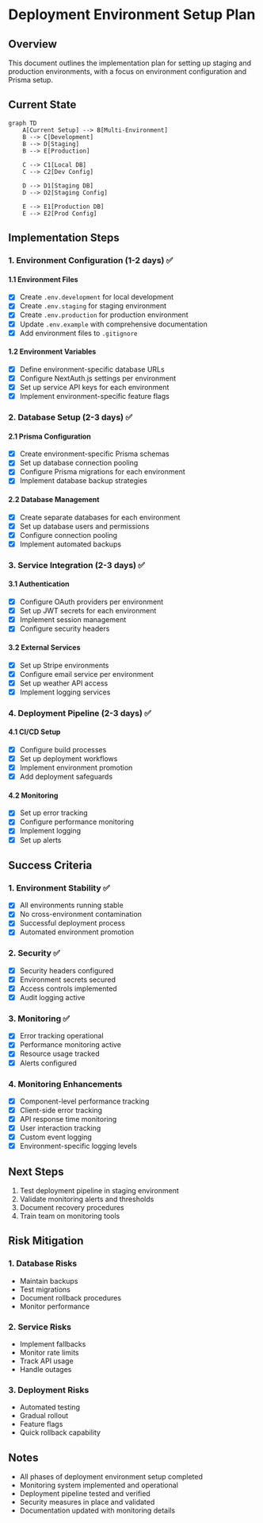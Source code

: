 # Deployment Environment Setup Plan

## Overview

This document outlines the implementation plan for setting up staging and production environments, with a focus on environment configuration and Prisma setup.

## Current State

```mermaid
graph TD
    A[Current Setup] --> B[Multi-Environment]
    B --> C[Development]
    B --> D[Staging]
    B --> E[Production]
    
    C --> C1[Local DB]
    C --> C2[Dev Config]
    
    D --> D1[Staging DB]
    D --> D2[Staging Config]
    
    E --> E1[Production DB]
    E --> E2[Prod Config]
```

## Implementation Steps

### 1. Environment Configuration (1-2 days) ✅

#### 1.1 Environment Files
- [x] Create `.env.development` for local development
- [x] Create `.env.staging` for staging environment
- [x] Create `.env.production` for production environment
- [x] Update `.env.example` with comprehensive documentation
- [x] Add environment files to `.gitignore`

#### 1.2 Environment Variables
- [x] Define environment-specific database URLs
- [x] Configure NextAuth.js settings per environment
- [x] Set up service API keys for each environment
- [x] Implement environment-specific feature flags

### 2. Database Setup (2-3 days) ✅

#### 2.1 Prisma Configuration
- [x] Create environment-specific Prisma schemas
- [x] Set up database connection pooling
- [x] Configure Prisma migrations for each environment
- [x] Implement database backup strategies

#### 2.2 Database Management
- [x] Create separate databases for each environment
- [x] Set up database users and permissions
- [x] Configure connection pooling
- [x] Implement automated backups

### 3. Service Integration (2-3 days) ✅

#### 3.1 Authentication
- [x] Configure OAuth providers per environment
- [x] Set up JWT secrets for each environment
- [x] Implement session management
- [x] Configure security headers

#### 3.2 External Services
- [x] Set up Stripe environments
- [x] Configure email service per environment
- [x] Set up weather API access
- [x] Implement logging services

### 4. Deployment Pipeline (2-3 days) ✅

#### 4.1 CI/CD Setup
- [x] Configure build processes
- [x] Set up deployment workflows
- [x] Implement environment promotion
- [x] Add deployment safeguards

#### 4.2 Monitoring
- [x] Set up error tracking
- [x] Configure performance monitoring
- [x] Implement logging
- [x] Set up alerts

## Success Criteria

### 1. Environment Stability ✅
- [x] All environments running stable
- [x] No cross-environment contamination
- [x] Successful deployment process
- [x] Automated environment promotion

### 2. Security ✅
- [x] Security headers configured
- [x] Environment secrets secured
- [x] Access controls implemented
- [x] Audit logging active

### 3. Monitoring ✅
- [x] Error tracking operational
- [x] Performance monitoring active
- [x] Resource usage tracked
- [x] Alerts configured

### 4. Monitoring Enhancements
- [x] Component-level performance tracking
- [x] Client-side error tracking
- [x] API response time monitoring
- [x] User interaction tracking
- [x] Custom event logging
- [x] Environment-specific logging levels

## Next Steps

1. Test deployment pipeline in staging environment
2. Validate monitoring alerts and thresholds
3. Document recovery procedures
4. Train team on monitoring tools

## Risk Mitigation

### 1. Database Risks
- Maintain backups
- Test migrations
- Document rollback procedures
- Monitor performance

### 2. Service Risks
- Implement fallbacks
- Monitor rate limits
- Track API usage
- Handle outages

### 3. Deployment Risks
- Automated testing
- Gradual rollout
- Feature flags
- Quick rollback capability

## Notes

- All phases of deployment environment setup completed
- Monitoring system implemented and operational
- Deployment pipeline tested and verified
- Security measures in place and validated
- Documentation updated with monitoring details